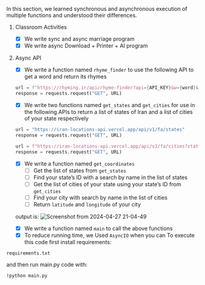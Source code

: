 In this section, we learned synchronous and asynchronous execution of multiple functions and understood their differences.
1. Classroom Activities
    - [x] We write sync and async marriage program
    - [x]  We write async Download + Printer + AI program
    
2. Async API
    - [x]  We write a function named `rhyme_finder` to use the following API to get a word and return its rhymes
    
    ```python
    url = f"https://rhyming.ir/api/rhyme-finder?api={API_KEY}&w={word}&sb=1&mfe=2&eq=1"
    response = requests.request("GET", URL)
    ```
    
    - [x]  We write two functions named `get_states` and `get_cities` for use in the following APIs to return a list of states of Iran and a list of cities of your state respectively
    
    ```python
    url = "https://iran-locations-api.vercel.app/api/v1/fa/states"
    response = requests.request("GET", URL)
    ```
    
    ```python
    url = f"https://iran-locations-api.vercel.app/api/v1/fa/cities?state_id={state_id}"
    response = requests.request("GET", URL)
    ```
    
    - [x]  We write a function named `get_coordinates`
        - [ ]  Get the list of states from `get_states`
        - [ ]  Find your state’s ID with a search by name in the list of states
        - [ ]  Get the list of cities of your state using your state’s ID from `get_cities`
        - [ ]  Find your city with search by name in the list of cities
        - [ ]  Return `latitude` and `longitude` of your city
         
   output is:
![Screenshot from 2024-04-27 21-04-49](https://github.com/mori-cyber/PyDeploy/assets/65276280/d818099c-acec-485d-886a-3a4a0efed2fd)

        
    - [x]  We write a function named `main` to call the above functions
    - [x]  To reduce running time, we Used `AsyncIO` when you can
To execute this code first install requirements:
```
requirements.txt
```
and then run main.py code with:
```
!python main.py
```

